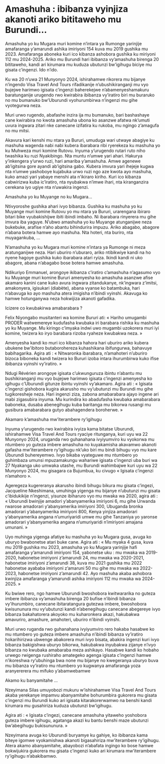 # Amashuha : ibibanza vyinjiza akanoti ariko bititaweho mu Burundi…

Amashuha yo ku Mugara muri komine n’intara ya Rumonge yarinjije amafaranga y’amarundi ashika imiriyoni 154 kuva mu 2019 gushika mu 2023. Amafaranga aboneka kuri ico kibanza ashobora gushika ku miriyoni 112 mu 2024-2025. Ariko mu Burundi hari ibibanza vy’amashuha birenga 20 bititaweho, kandi ari kirumara mu kuduza ubutunzi bw’igihugu biciye mu gisata c’ingenzi. Ido n’ido.

Ku wa 20 n’uwa 21 Munyonyo 2024, ishirahamwe rikorera mu bijanye n’ingendo Visa Travel And Tours rifadikanije n’ubushikiranganji mu vyo bujejwe harimwo igisata c’ingenzi baherekejwe n’abamenyeshamakuru baratunganije urugendo rwo kwirabira ibibanza vy’iratiro biri mu buraruko no mu bumanuko bw’Uburundi vyohurumbirwa n’ingenzi mu gihe vyotegurwa neza.

Muri urwo rugendo, abafashe inzira ija mu bumanuko, bari bashashaye cane kwirabira no kwota amashuha ubona ko asanzwe afatwa nk’umuti uvura ingwara zitari nke canecane izifatira ku rukoba, mu ngingo z’amagufa no mu mitsi.

Akavura kari kenshi mu ntara ya Bururi, umuduga wari utwaye abagiye ku mashuha wagenda nabi nabi kubera ibarabara ribi ryerekeza ku mashuha yo ku Muhweza muri komine Rutovu. Inyuma y’urugendo rutari ruto niho twashika ku ruzi Nyakibingo. Nta muntu n’umwe yari ahari. Hakurya y’inkengera y’urwo ruzi, hari amariba y’amashuha. Amwe agenewe ab’igitsina gore ayandi ab’igitsina gabo. Kubera imvura yari ihejeje kugwa nta n’umwe yashoboye kujabuka urwo ruzi ngo aze kwota ayo mashuha, kuko amazi yari yabaye menshi ata n’ikiraro kiriho. Kuri ico kibanza cabwirizwa kuba ic’iratiro, nta nyubakwa n’imwe ihari, nta kiranganzira cerekana iyo ugiye nta n’uwakira ingenzi.

Amashuha yo ku Muyange no ku Mugara…

Ntivyoroshe gushika ahari ivyo bibanza. Gushika ku mashuha yo ku Muyange muri komine Rutovu yo mu ntara ya Bururi, urarengana ibiraro bitari bike vyubakishijwe ibiti ibindi imbaho. Ni ibarabara rinyerera mu gihe imvura iba yaguye. N’ubwo amashuha yo ku Muyange atunganijwe neza bukebuke, arafise n’aho abantu bihindurira impuzu. Ariko abagabo, abagore n’abana botera hamwe ayo mashuha. Nta hoteri, nta buriro, nta muyagankuba, …

N’amashuha yo ku Mugara muri komine n’intara ya Rumonge ni meza aratunganijwe neza. Hari uburiro n’uburaro, ariko ntibikwiye kandi na ho nyene hagoye gushika kuko ibarabara atari ryiza. Ikindi kandi ni uko abagore, abana n’abagabo bose botera hamwe amashuha.

Ndikuriyo Emmanuel, arongoye ikibanza c’iratiro c’amashuha n’agasumo vyo ku Muyange muri komine Bururi amenyesha ko amashuha asanzwe afise akamaro kanini cane kuko avura ingwara zitandukanye, nk’ingwara z’imitsi, amakonyera, igisukari (diabète), abana vyanse ko batambuka, hari n’abavuga ko ayo mashuha atera imigisha n’ibindi vyinshi. Akavuga ko hamwe hotunganywa neza hokwijiza akanoti gafadika.

Icizere co kwubakirwa amabarabara ?

Felix Niyongabo musitanteri wa komine Bururi ati: « Hariho umugambi PRODER watwemereye kudufasha kwubaka iri barabara rishika ku mashuha yo ku Muyange. Mu kiringo c’imyaka indwi uwo mugambi uzokorera muri iyi komine, twizera ko iryo barabara rizoba ryaheze kwubakwa neza. »

Amenyesha kandi ko muri ico kibanza hahora hari uburiro ariko kubera ubukene bw’ibitoro butaborohereza kuhashikana ibifungurwa, bahavuye babihagarika. Agira ati : « Nitwaronka ibarabara, n’amahoteri n’uburiro bizoca biboneka kandi twizera ko Bururi izoba intara ihurumbirwa kuko ifise ibibanza vyinshi vy’iratiro. »

Ndugi Révérien arongoye igisata c’ukwunguruza ibintu n’abantu mu bushikiranganji mu vyo bujejwe harimwo igisata c’ingenzi amenyesha ko igihugu c’Uburundi gitunze ibintu vyinshi vy’akamaro. Agira ati : « Igisata c’ingenzi gishobora kugira akarusho mu vy’ubutunzi mu Burundi mu gihe tugikoresheje neza. Hari ingenzi ziza, zabona amabarabara ajayo ingene ari mabi zigasubira inyuma. Mu kurindira ko abadufasha kwubaka amabarabara baboneka, dusaba abenegihugu kuba baritanga mu bikorwa rusangi mu gusibura amabarabara gutyo abahagendera boroherwe. »

Akamaro k’amashuha mw’iterambere ry’igihugu

Inyuma y’urugendo rwo kwirabira ivyiza kama bitatse Uburundi, ishirahamwe Visa Travel And Tours ryaciye ritunganya, kuri uyu wa 22 Munyonyo 2024, uruganda rwo guhanahana ivyiyumviro ku vyokorwa mu ntumbero yo guteza imbere amashuha no kuyakamisha akavamwo akanoti gafasha mw’iterambere ry’igihugu nk’uko biri mu bindi bihugu vyo mu kare Uburundi buhereyemwo. Ivyo bikaba vyateguwe mu ntumbero yo guhimbaza umunsi mpuzamakungu wahariwe igisata c’ingenzi uba buri wa 27 Nyakanga uko umwaka utashe, mu Burundi wahimbajwe kuri uyu wa 22 Munyonyo 2024, mu gisagara ca Bujumbua, ku civugo « Igisata c’ingenzi n’amahoro ».

Ageregeza kugereranya akarusho ibindi bihugu bikura mu gisata c’ingezi, Jacqueline Nkeshimana, umuhinga yigenga mu bijanye n’ubutunzi mu gisata c’ibidukikije n’ingenzi, yisunze ibiharuro vyo mu mwaka wa 2020, agira ati : « Uburundi bwinjije amadori y’abanyamerika  imiriyoni 6, mu gihe Urwanda rwarose amadorari y’abanyamerika imiriyoni 300, Ubuganda bronka amadorari y’abanyamerika imiriyoni 800, Kenya yinjiza amadorari y’abanyamerika angana n’umuriyaridi umwe mu gihe Tanzaniya yo yaronse amadorari y’abanyamerika angana n’umuriyaridi n’imiriyoni amajana umunani. »

Uyo muhinga yigenga afatiye ku mashuha yo ku Mugara gusa, avuga ko uburyo bwabonetse atari buke cane. Agira ati : « Mu myaka 4 gusa, kuva mu 2019 gushika mu 2023, amashuha yo ku Mugara yarinjije hafi amafaranga y’amarundi imiriyoni 154, yabonetse uku : mu mwaka wa 2019-2020, habonetse imiriyoni z’amarundi 24, mu mwaka wa 2020-2021, habonetse imiriyoni z’amarundi 38, kuva mu 2021 gushika mu 2022 habonetse ayababa imiriyoni z’amaruni 50 mu gihe mu mwaka wa 2022-2023, habonetse imiriyoni z’amarundi 42. Ayo mashuha akaba ashobora kwinjiza amafaranga y’amarundi ashika imiriyoni 112 mu mwaka wa 2024-2025. »

Ku bwiwe rero, ngo hamwe Uburundi bwoshobora kwitwararika no guteza imbere ibibanza vy’amashuha birenga 20 bufise n’ibindi bibanza vy’ihurumbiro, canecane ibitaratangura gutezwa imbere, bwoshobora kwisununura mu vy’ubutunzi kandi n’abenegihugu canecane abegereye ivyo bibanza bakahatorera akoyoko mu kuharonkera akazi, hakubakwa amavuriro, amashure, amahoteri, uburiro n’ibindi vyinshi.

Muri urwo ruganda rwo guhanahana ivyiyumviro rero hakaba hasabwe ko mu ntumbero yo guteza imbere amashuha n’ibindi bibanza vy’iratiro hokarihirizwa ubwenge abakorera muri ivyo bisata, abakira ingenzi kuri ivyo bibanza bakigishwa uburyo bikorwa, hakubakwa inyubakwa zijanye n’ivyo bibanza no kwubaka amabaraba meza ashikayo. Hasabwe kandi ko hobaho urwego rwigenga rushiraho amategeko agenga igisata c’ingenzi hamwe n’ikoreshwa ry’ubuhinga bwa none mu bijanye no kwegeranya uburyo buva mu bibanza vy’iratiro mu ntumbero yo kugwanya amafaranga yoza aranyererera mu mifuko y’abamwebamwe

Akamo ku banyamitahe …

Nzeyimana Silas umuyobozi mukuru w’ishirahamwe Visa Travel And Tours akaba yerekanye impamvu abanyamitahe bohurumbira gukorera mu gisata c’ingenzi mu Burundi kuko ari igisata kitarakorerwamwo na benshi kandi kirumara mu gusahiriza kuduza ubutunzi bw’igihugu.

Agira ati : « Igisata c’ingezi, canecane amashuha yitaweho yoshobora guteza imbere igihugu, agatanga akazi ku bantu benshi maze ubutunzi bw’abegihugu bukisununura. »

Nzeyimana avuga ko Uburundi buryamye ku gahiye, ko ibibanza kama biteye igomwe vyokamishwa akanoti bigasahiriza mw’iterambere ry’igihugu. Atera akamo abanyamitahe, abayobozi n’abafata ingingo ko bose hamwe bokwijukira gukorera mu gisata c’ingenzi kuko ari kirumara mw’iterambere ry’igihugu n’abakibamwo.